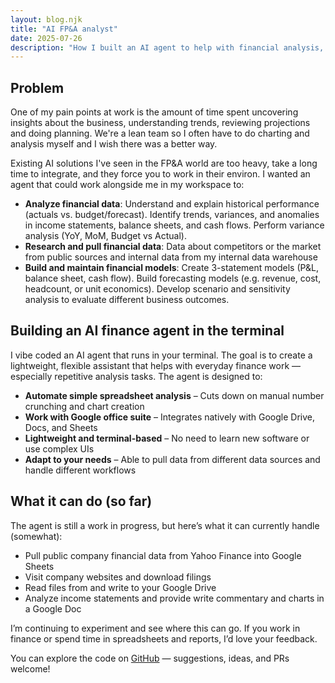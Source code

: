 ```yaml
---
layout: blog.njk
title: "AI FP&A analyst"
date: 2025-07-26
description: "How I built an AI agent to help with financial analysis, modeling, and reporting using Autogen and Google Workspace integration."
---
```


## Problem

One of my pain points at work is the amount of time spent uncovering insights about the business, understanding trends, reviewing projections and doing planning. We're a lean team so I often have to do charting and analysis myself and I wish there was a better way.

Existing AI solutions I've seen in the FP&A world are too heavy, take a long time to integrate, and they force you to work in their environ. I wanted an agent that could work alongside me in my workspace to:

* **Analyze financial data**: Understand and explain historical performance (actuals vs. budget/forecast). Identify trends, variances, and anomalies in income statements, balance sheets, and cash flows. Perform variance analysis (YoY, MoM, Budget vs Actual).
* **Research and pull financial data**: Data about competitors or the market from public sources and internal data from my internal data warehouse
* **Build and maintain financial models**: Create 3-statement models (P&L, balance sheet, cash flow). Build forecasting models (e.g. revenue, cost, headcount, or unit economics). Develop scenario and sensitivity analysis to evaluate different business outcomes.

## Building an AI finance agent in the terminal

I vibe coded an AI agent that runs in your terminal. The goal is to create a lightweight, flexible assistant that helps with everyday finance work — especially repetitive analysis tasks. The agent is designed to:

- **Automate simple spreadsheet analysis** – Cuts down on manual number crunching and chart creation
- **Work with Google office suite** – Integrates natively with Google Drive, Docs, and Sheets
- **Lightweight and terminal-based** – No need to learn new software or use complex UIs
- **Adapt to your needs** – Able to pull data from different data sources and handle different workflows

## What it can do (so far)

The agent is still a work in progress, but here’s what it can currently handle (somewhat):

- Pull public company financial data from Yahoo Finance into Google Sheets
- Visit company websites and download filings
- Read files from and write to your Google Drive
- Analyze income statements and provide write commentary and charts in a Google Doc 

I’m continuing to experiment and see where this can go. If you work in finance or spend time in spreadsheets and reports, I’d love your feedback.

You can explore the code on [GitHub](https://github.com/jyek/ai-finance-analyst) — suggestions, ideas, and PRs welcome!
